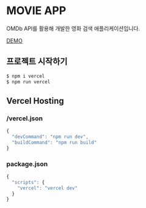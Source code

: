 # MOVIE APP 

OMDb API를 활용해 개발한 영화 검색 애플리케이션입니다.

[DEMO](https://movie-search-app-xi-eight.vercel.app/#/)


## 프로젝트 시작하기
```bash
$ npm i vercel
$ npm run vercel
```


## Vercel Hosting
### /vercel.json
```javascript
{
  "devCommand": "npm run dev",
  "buildCommand": "npm run build"
}
```
### package.json
```javascript
{
  "scripts": {
    "vercel": "vercel dev"
  }
}
```